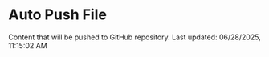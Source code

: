 # Auto Push File

Content that will be pushed to GitHub repository.
Last updated: 06/28/2025, 11:15:02 AM